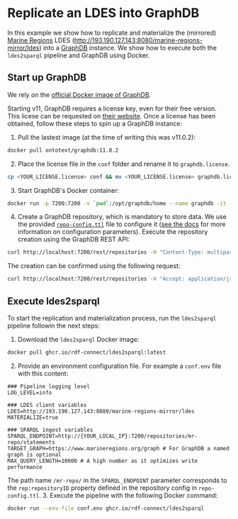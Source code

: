 # Replicate an LDES into GraphDB

In this example we show how to replicate and materialize the (mirrored) [Marine Regions](https://marineregions.org) LDES (<http://193.190.127.143:8080/marine-regions-mirror/ldes>) into a [GraphDB](https://graphdb.ontotext.com/documentation/11.0/) instance. We show how to execute both the `ldes2sparql` pipeline and GraphDB using Docker.

## Start up GraphDB

We rely on the [official Docker image of GraphDB](https://hub.docker.com/r/ontotext/graphdb).

Starting v11, GraphDB requires a license key, even for their free version. This licese can be requested on [their website](https://www.ontotext.com/products/graphdb/). Once a license has been obtained, follow these steps to spin up a GraphDB instance:

1. Pull the lastest image (at the time of writing this was v11.0.2):
```bash
docker pull ontotext/graphdb:11.0.2
```
2. Place the license file in the `conf` folder and rename it to `graphdb.license`.
```bash
cp <YOUR_LICENSE.license> conf && mv <YOUR_LICENSE.license> graphdb.license
```
3. Start GraphDB's Docker container:
```bash
docker run -p 7200:7200 -v `pwd`:/opt/graphdb/home --name graphdb -it -e GDB_HEAP_SIZE=8192m ontotext/graphdb:11.0.2
```
4. Create a GraphDB repository, which is mandatory to store data. We use the provided [`repo-config.ttl`](https://github.com/rdf-connect/ldes2sparql/blob/main/examples/graphdb/repo-config.ttl) file to configure it ([see the docs](https://graphdb.ontotext.com/documentation/11.0/configuring-a-repository.html#configuration-parameters) for more information on configuration parameters). Execute the repository creation using the GraphDB REST API:
```bash
curl http://localhost:7200/rest/repositories -H "Content-Type: multipart/form-data" -F "config=@repo-config.ttl"
```
The creation can be confirmed using the following request:
```bash
curl http://localhost:7200/rest/repositories -H "Accept: application/json"
```

## Execute ldes2sparql

To start the replication and materialization process, run the `ldes2sparql` pipeline followin the next steps:

1. Download the `ldes2sparql` Docker image:
```bash
docker pull ghcr.io/rdf-connect/ldes2sparql:latest
```
2. Provide an environment configuration file. For example a `conf.env` file with this content:
```dotenv
### Pipeline logging level
LOG_LEVEL=info

### LDES client variables
LDES=http://193.190.127.143:8080/marine-regions-mirror/ldes
MATERIALIZE=true

### SPARQL ingest variables
SPARQL_ENDPOINT=http://{YOUR_LOCAL_IP}:7200/repositories/mr-repo/statements
TARGET_GRAPH=https://www.marineregions.org/graph # For GraphDB a named graph is optional
MAX_QUERY_LENGTH=10000 # A high number as it optimizes write performance
```
The path name `/mr-repo/` in the `SPARQL_ENDPOINT` parameter corresponds to the `rep:repositoryID` property defined in the repository config in `repo-config.ttl`.
3. Execute the pipeline with the following Docker command:
```bash
docker run --env-file conf.env ghcr.io/rdf-connect/ldes2sparql
```